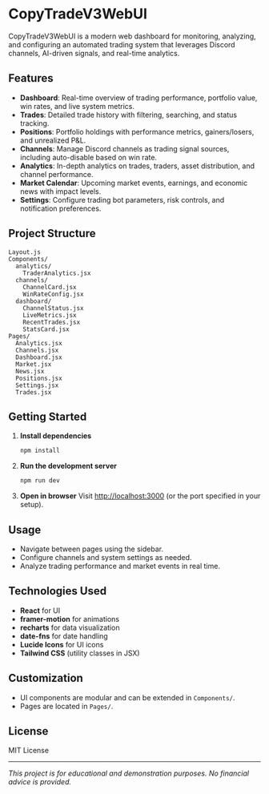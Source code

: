 # CopyTradeV3WebUI

CopyTradeV3WebUI is a modern web dashboard for monitoring, analyzing, and configuring an automated trading system that leverages Discord channels, AI-driven signals, and real-time analytics.

## Features

- **Dashboard**: Real-time overview of trading performance, portfolio value, win rates, and live system metrics.
- **Trades**: Detailed trade history with filtering, searching, and status tracking.
- **Positions**: Portfolio holdings with performance metrics, gainers/losers, and unrealized P&L.
- **Channels**: Manage Discord channels as trading signal sources, including auto-disable based on win rate.
- **Analytics**: In-depth analytics on trades, traders, asset distribution, and channel performance.
- **Market Calendar**: Upcoming market events, earnings, and economic news with impact levels.
- **Settings**: Configure trading bot parameters, risk controls, and notification preferences.

## Project Structure

```
Layout.js
Components/
  analytics/
    TraderAnalytics.jsx
  channels/
    ChannelCard.jsx
    WinRateConfig.jsx
  dashboard/
    ChannelStatus.jsx
    LiveMetrics.jsx
    RecentTrades.jsx
    StatsCard.jsx
Pages/
  Analytics.jsx
  Channels.jsx
  Dashboard.jsx
  Market.jsx
  News.jsx
  Positions.jsx
  Settings.jsx
  Trades.jsx
```

## Getting Started

1. **Install dependencies**
   ```sh
   npm install
   ```
2. **Run the development server**
   ```sh
   npm run dev
   ```
3. **Open in browser**
   Visit [http://localhost:3000](http://localhost:3000) (or the port specified in your setup).

## Usage

- Navigate between pages using the sidebar.
- Configure channels and system settings as needed.
- Analyze trading performance and market events in real time.

## Technologies Used

- **React** for UI
- **framer-motion** for animations
- **recharts** for data visualization
- **date-fns** for date handling
- **Lucide Icons** for UI icons
- **Tailwind CSS** (utility classes in JSX)

## Customization

- UI components are modular and can be extended in `Components/`.
- Pages are located in `Pages/`.

## License

MIT License

---

*This project is for educational and demonstration purposes. No financial advice is provided.*
